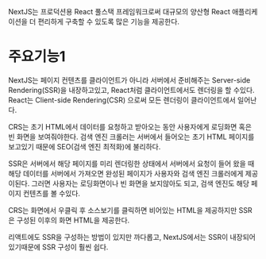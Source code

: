 NextJS는 프로덕션용 React 풀스택 프레임워크로써 대규모의 양산형 React 애플리케이션을 더 편리하게 
구축할 수 있도록 많은 기능을 제공한다.

# 주요기능1
NextJS는 페이지 컨텐츠를 클라이언트가 아니라 서버에서 준비해주는 Server-side Rendering(SSR)을 내장하고있고,
React처럼 클라이언트에서도 렌더링을 할 수있다.
React는 Client-side Rendering(CSR) 으로써 모든 렌더링이 클라이언트에서 일어난다.

CRS는 초기 HTML에서 데이터를 요청하고 받아오는 동안 사용자에게 로딩화면 혹은 빈 화면을 보여줘야한다.
검색 엔진 크롤러는 서버에서 들어오는 초기 HTML 페이지를 보고있기 때문에 SEO(검색 엔진 최적화)에 불리하다.

SSR은 서버에서 해당 페이지를 미리 렌더링한 상태에서 서버에서 요청이 들어 왔을 때 
해당 데이터를 서버에서 가져오면 완성된 페이지가 사용자와 검색 엔진 크롤러에게 제공이된다.
그러면 사용자는 로딩화면이나 빈 화면을 보지않아도 되고,
검색 엔진도 해당 페이지 컨텐츠를 볼 수있다.

CRS는 화면에서 우클릭 후 소스보기를 클릭하면 비어있는 HTML을 제공하지만
SSR은 구성된 이후의 화면 HTML을 제공한다.

리액트에도 SSR을 구성하는 방법이 있지만 까다롭고, 
NextJS에서는 SSR이 내장되어 있기때문에 SSR 구성이 훨씬 쉽다.
